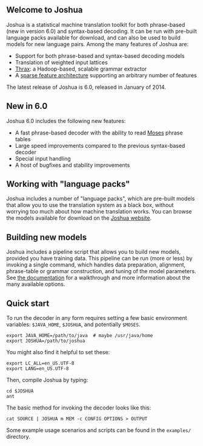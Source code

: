 Welcome to Joshua
-----------------

Joshua is a statistical machine translation toolkit for both
phrase-based (new in version 6.0) and syntax-based decoding. It can be
run with pre-built language packs available for download, and can also
be used to build models for new language pairs. Among the many features of
Joshua are:

- Support for both phrase-based and syntax-based decoding models
- Translation of weighted input lattices
- [Thrax](http://joshua-decoder.org/6.0/thrax.html): a Hadoop-based, scalable
  grammar extractor
- A [sparse feature architecture](http://cs.jhu.edu/~post/joshua-docs/md_sparse_features.html)
  supporting an arbitrary number of features

The latest release of Joshua is 6.0, released in January of 2014.

New in 6.0
----------

Joshua 6.0 includes the following new features:

- A fast phrase-based decoder with the ability to read [Moses](http://statmt.org/moses) 
  phrase tables
- Large speed improvements compared to the previous syntax-based decoder
- Special input handling
- A host of bugfixes and stability improvements

Working with "language packs"
-----------------------------

Joshua includes a number of "language packs", which are pre-built models that
allow you to use the translation system as a black box, without worrying too
much about how machine translation works. You can browse the models available
for download on the [Joshua
website](http://joshua-decoder.org/language-packs/).

Building new models
-------------------

Joshua includes a pipeline script that allows you to build new models, provided
you have training data.  This pipeline can be run (more or less) by invoking a
single command, which handles data preparation, alignment, phrase-table or
grammar construction, and tuning of the model parameters. See [the
documentation](http://joshua-decoder.org/pipeline.html)
for a walkthrough and more information about the many available options.

Quick start
-----------

To run the decoder in any form requires setting a few basic environment
variables: `$JAVA_HOME`, `$JOSHUA`, and potentially `$MOSES`.

    export JAVA_HOME=/path/to/java  # maybe /usr/java/home
    export JOSHUA=/path/to/joshua

You might also find it helpful to set these:

    export LC_ALL=en_US.UTF-8
    export LANG=en_US.UTF-8

Then, compile Joshua by typing:

    cd $JOSHUA
    ant

The basic method for invoking the decoder looks like this:

    cat SOURCE | JOSHUA m MEM -c CONFIG OPTIONS > OUTPUT

Some example usage scenarios and scripts can be found in the `examples/`
directory.
